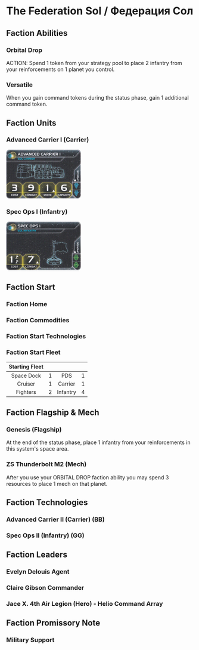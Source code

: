 # The Federation Sol / Федерация Сол

## Faction Abilities
### Orbital Drop
ACTION: Spend 1 token from your strategy pool to place 2 infantry from your reinforcements on 1 planet you control.

### Versatile
When you gain command tokens during the status phase, gain 1 additional command token.

## Faction Units
### Advanced Carrier I (Carrier)
<img src="https://github.com/shad0wrunner/spb-imperium/blob/master/images/Sol%20FA%20-%20Advanced%20Carrier%20I.png" width="200">

### Spec Ops I (Infantry)
<img src="https://github.com/shad0wrunner/spb-imperium/blob/master/images/Sol%20FA%20-%20Spec%20Ops%20I.png" width="200">

## Faction Start
### Faction Home
### Faction Commodities
### Faction Start Technologies
### Faction Start Fleet

| Starting Fleet | | | |
|:---:|:---:|:---:|:---:|
| Space Dock | 1 | PDS | 1 |
| Cruiser | 1 | Carrier | 1 |
| Fighters | 2 | Infantry | 4 |

## Faction Flagship & Mech
### Genesis (Flagship)
At the end of the status phase, place 1 infantry from your reinforcements in this system's space area.

### ZS Thunderbolt M2 (Mech)
After you use your ORBITAL DROP faction ability you may spend 3 resources to place 1 mech on that planet.

## Faction Technologies
### Advanced Carrier II (Carrier) (BB)
### Spec Ops II (Infantry) (GG)

## Faction Leaders
### Evelyn Delouis Agent
### Claire Gibson Commander
### Jace X. 4th Air Legion (Hero) - Helio Command Array

## Faction Promissory Note
### Military Support
